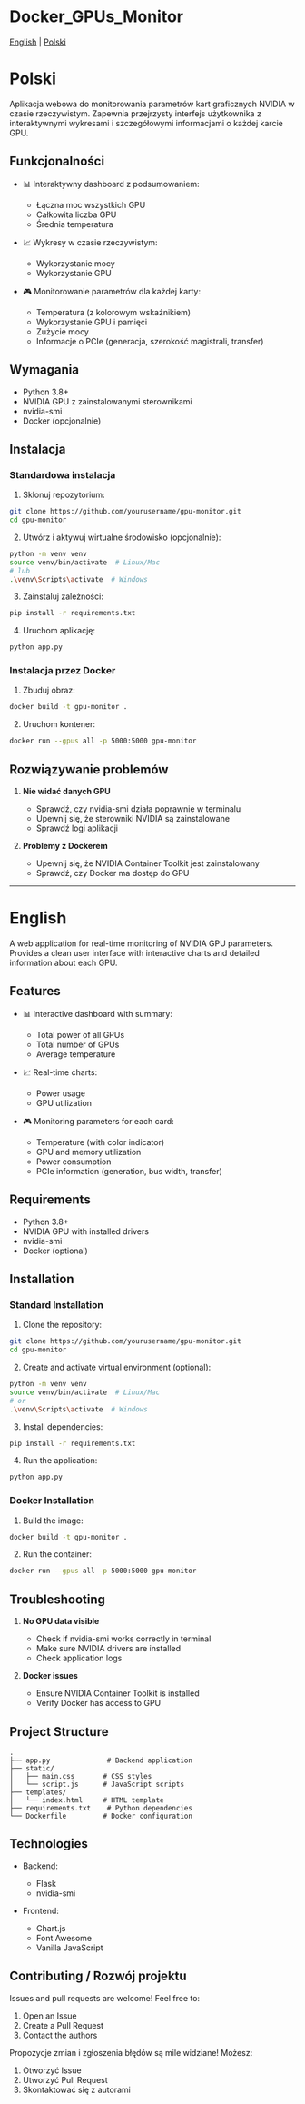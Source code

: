 # Docker_GPUs_Monitor

[English](#english) | [Polski](#polski)

# Polski

Aplikacja webowa do monitorowania parametrów kart graficznych NVIDIA w czasie rzeczywistym. Zapewnia przejrzysty interfejs użytkownika z interaktywnymi wykresami i szczegółowymi informacjami o każdej karcie GPU.

## Funkcjonalności

- 📊 Interaktywny dashboard z podsumowaniem:
  - Łączna moc wszystkich GPU
  - Całkowita liczba GPU
  - Średnia temperatura

- 📈 Wykresy w czasie rzeczywistym:
  - Wykorzystanie mocy
  - Wykorzystanie GPU

- 🎮 Monitorowanie parametrów dla każdej karty:
  - Temperatura (z kolorowym wskaźnikiem)
  - Wykorzystanie GPU i pamięci
  - Zużycie mocy
  - Informacje o PCIe (generacja, szerokość magistrali, transfer)

## Wymagania

- Python 3.8+
- NVIDIA GPU z zainstalowanymi sterownikami
- nvidia-smi
- Docker (opcjonalnie)

## Instalacja

### Standardowa instalacja

1. Sklonuj repozytorium:
```bash
git clone https://github.com/yourusername/gpu-monitor.git
cd gpu-monitor
```

2. Utwórz i aktywuj wirtualne środowisko (opcjonalnie):
```bash
python -m venv venv
source venv/bin/activate  # Linux/Mac
# lub
.\venv\Scripts\activate  # Windows
```

3. Zainstaluj zależności:
```bash
pip install -r requirements.txt
```

4. Uruchom aplikację:
```bash
python app.py
```

### Instalacja przez Docker

1. Zbuduj obraz:
```bash
docker build -t gpu-monitor .
```

2. Uruchom kontener:
```bash
docker run --gpus all -p 5000:5000 gpu-monitor
```

## Rozwiązywanie problemów

1. **Nie widać danych GPU**
   - Sprawdź, czy nvidia-smi działa poprawnie w terminalu
   - Upewnij się, że sterowniki NVIDIA są zainstalowane
   - Sprawdź logi aplikacji

2. **Problemy z Dockerem**
   - Upewnij się, że NVIDIA Container Toolkit jest zainstalowany
   - Sprawdź, czy Docker ma dostęp do GPU

---

# English

A web application for real-time monitoring of NVIDIA GPU parameters. Provides a clean user interface with interactive charts and detailed information about each GPU.

## Features

- 📊 Interactive dashboard with summary:
  - Total power of all GPUs
  - Total number of GPUs
  - Average temperature

- 📈 Real-time charts:
  - Power usage
  - GPU utilization

- 🎮 Monitoring parameters for each card:
  - Temperature (with color indicator)
  - GPU and memory utilization
  - Power consumption
  - PCIe information (generation, bus width, transfer)

## Requirements

- Python 3.8+
- NVIDIA GPU with installed drivers
- nvidia-smi
- Docker (optional)

## Installation

### Standard Installation

1. Clone the repository:
```bash
git clone https://github.com/yourusername/gpu-monitor.git
cd gpu-monitor
```

2. Create and activate virtual environment (optional):
```bash
python -m venv venv
source venv/bin/activate  # Linux/Mac
# or
.\venv\Scripts\activate  # Windows
```

3. Install dependencies:
```bash
pip install -r requirements.txt
```

4. Run the application:
```bash
python app.py
```

### Docker Installation

1. Build the image:
```bash
docker build -t gpu-monitor .
```

2. Run the container:
```bash
docker run --gpus all -p 5000:5000 gpu-monitor
```

## Troubleshooting

1. **No GPU data visible**
   - Check if nvidia-smi works correctly in terminal
   - Make sure NVIDIA drivers are installed
   - Check application logs

2. **Docker issues**
   - Ensure NVIDIA Container Toolkit is installed
   - Verify Docker has access to GPU

## Project Structure

```
.
├── app.py              # Backend application
├── static/
│   ├── main.css       # CSS styles
│   └── script.js      # JavaScript scripts
├── templates/
│   └── index.html     # HTML template
├── requirements.txt    # Python dependencies
└── Dockerfile         # Docker configuration
```

## Technologies

- Backend:
  - Flask
  - nvidia-smi

- Frontend:
  - Chart.js
  - Font Awesome
  - Vanilla JavaScript

## Contributing / Rozwój projektu

Issues and pull requests are welcome! Feel free to:
1. Open an Issue
2. Create a Pull Request
3. Contact the authors

Propozycje zmian i zgłoszenia błędów są mile widziane! Możesz:
1. Otworzyć Issue
2. Utworzyć Pull Request
3. Skontaktować się z autorami
